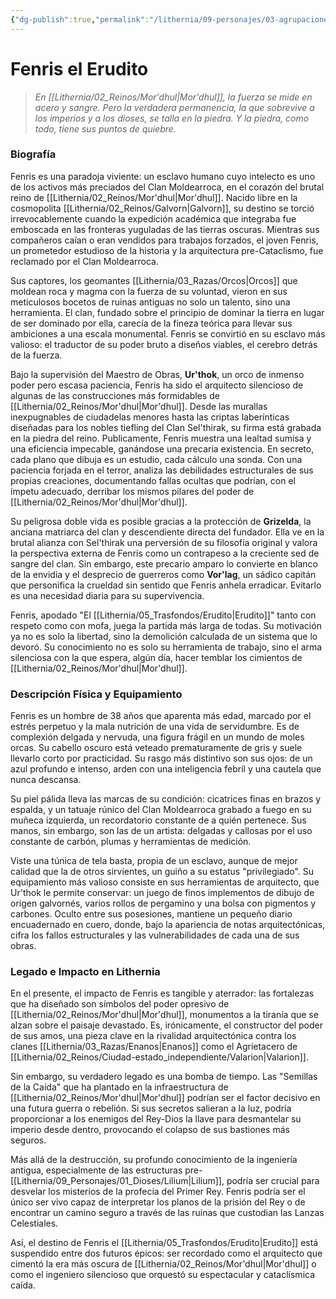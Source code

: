 ```yaml
---
{"dg-publish":true,"permalink":"/lithernia/09-personajes/03-agrupaciones/clan-moldearroca/fenris-el-erudito/","tags":["lithernia","personajes","Clan Moldearroca","Mor'dhul","humano","arquitecto"]}
---
```


# Fenris el Erudito

> *En [[Lithernia/02_Reinos/Mor'dhul\|Mor'dhul]], la fuerza se mide en acero y sangre. Pero la verdadera permanencia, la que sobrevive a los imperios y a los dioses, se talla en la piedra. Y la piedra, como todo, tiene sus puntos de quiebre.*

### Biografía

Fenris es una paradoja viviente: un esclavo humano cuyo intelecto es uno de los activos más preciados del Clan Moldearroca, en el corazón del brutal reino de [[Lithernia/02_Reinos/Mor'dhul\|Mor'dhul]]. Nacido libre en la cosmopolita [[Lithernia/02_Reinos/Galvorn\|Galvorn]], su destino se torció irrevocablemente cuando la expedición académica que integraba fue emboscada en las fronteras yuguladas de las tierras oscuras. Mientras sus compañeros caían o eran vendidos para trabajos forzados, el joven Fenris, un prometedor estudioso de la historia y la arquitectura pre-Cataclismo, fue reclamado por el Clan Moldearroca.

Sus captores, los geomantes [[Lithernia/03_Razas/Orcos\|Orcos]] que moldean roca y magma con la fuerza de su voluntad, vieron en sus meticulosos bocetos de ruinas antiguas no solo un talento, sino una herramienta. El clan, fundado sobre el principio de dominar la tierra en lugar de ser dominado por ella, carecía de la fineza teórica para llevar sus ambiciones a una escala monumental. Fenris se convirtió en su esclavo más valioso: el traductor de su poder bruto a diseños viables, el cerebro detrás de la fuerza.

Bajo la supervisión del Maestro de Obras, **Ur'thok**, un orco de inmenso poder pero escasa paciencia, Fenris ha sido el arquitecto silencioso de algunas de las construcciones más formidables de [[Lithernia/02_Reinos/Mor'dhul\|Mor'dhul]]. Desde las murallas inexpugnables de ciudadelas menores hasta las criptas laberínticas diseñadas para los nobles tiefling del Clan Sel'thirak, su firma está grabada en la piedra del reino. Publicamente, Fenris muestra una lealtad sumisa y una eficiencia impecable, ganándose una precaria existencia. En secreto, cada plano que dibuja es un estudio, cada cálculo una sonda. Con una paciencia forjada en el terror, analiza las debilidades estructurales de sus propias creaciones, documentando fallas ocultas que podrían, con el ímpetu adecuado, derribar los mismos pilares del poder de [[Lithernia/02_Reinos/Mor'dhul\|Mor'dhul]].

Su peligrosa doble vida es posible gracias a la protección de **Grizelda**, la anciana matriarca del clan y descendiente directa del fundador. Ella ve en la brutal alianza con Sel'thirak una perversión de su filosofía original y valora la perspectiva externa de Fenris como un contrapeso a la creciente sed de sangre del clan. Sin embargo, este precario amparo lo convierte en blanco de la envidia y el desprecio de guerreros como **Vor'lag**, un sádico capitán que personifica la crueldad sin sentido que Fenris anhela erradicar. Evitarlo es una necesidad diaria para su supervivencia.

Fenris, apodado "El [[Lithernia/05_Trasfondos/Erudito\|Erudito]]" tanto con respeto como con mofa, juega la partida más larga de todas. Su motivación ya no es solo la libertad, sino la demolición calculada de un sistema que lo devoró. Su conocimiento no es solo su herramienta de trabajo, sino el arma silenciosa con la que espera, algún día, hacer temblar los cimientos de [[Lithernia/02_Reinos/Mor'dhul\|Mor'dhul]].

### Descripción Física y Equipamiento

Fenris es un hombre de 38 años que aparenta más edad, marcado por el estrés perpetuo y la mala nutrición de una vida de servidumbre. Es de complexión delgada y nervuda, una figura frágil en un mundo de moles orcas. Su cabello oscuro está veteado prematuramente de gris y suele llevarlo corto por practicidad. Su rasgo más distintivo son sus ojos: de un azul profundo e intenso, arden con una inteligencia febril y una cautela que nunca descansa.

Su piel pálida lleva las marcas de su condición: cicatrices finas en brazos y espalda, y un tatuaje rúnico del Clan Moldearroca grabado a fuego en su muñeca izquierda, un recordatorio constante de a quién pertenece. Sus manos, sin embargo, son las de un artista: delgadas y callosas por el uso constante de carbón, plumas y herramientas de medición.

Viste una túnica de tela basta, propia de un esclavo, aunque de mejor calidad que la de otros sirvientes, un guiño a su estatus "privilegiado". Su equipamiento más valioso consiste en sus herramientas de arquitecto, que Ur'thok le permite conservar: un juego de finos implementos de dibujo de origen galvornés, varios rollos de pergamino y una bolsa con pigmentos y carbones. Oculto entre sus posesiones, mantiene un pequeño diario encuadernado en cuero, donde, bajo la apariencia de notas arquitectónicas, cifra los fallos estructurales y las vulnerabilidades de cada una de sus obras.

### Legado e Impacto en Lithernia

En el presente, el impacto de Fenris es tangible y aterrador: las fortalezas que ha diseñado son símbolos del poder opresivo de [[Lithernia/02_Reinos/Mor'dhul\|Mor'dhul]], monumentos a la tiranía que se alzan sobre el paisaje devastado. Es, irónicamente, el constructor del poder de sus amos, una pieza clave en la rivalidad arquitectónica contra los clanes [[Lithernia/03_Razas/Enanos\|Enanos]] como el Agrietacero de [[Lithernia/02_Reinos/Ciudad-estado_independiente/Valarion\|Valarion]].

Sin embargo, su verdadero legado es una bomba de tiempo. Las "Semillas de la Caída" que ha plantado en la infraestructura de [[Lithernia/02_Reinos/Mor'dhul\|Mor'dhul]] podrían ser el factor decisivo en una futura guerra o rebelión. Si sus secretos salieran a la luz, podría proporcionar a los enemigos del Rey-Dios la llave para desmantelar su imperio desde dentro, provocando el colapso de sus bastiones más seguros.

Más allá de la destrucción, su profundo conocimiento de la ingeniería antigua, especialmente de las estructuras pre-[[Lithernia/09_Personajes/01_Dioses/Lilium\|Lilium]], podría ser crucial para desvelar los misterios de la profecía del Primer Rey. Fenris podría ser el único ser vivo capaz de interpretar los planos de la prisión del Rey o de encontrar un camino seguro a través de las ruinas que custodian las Lanzas Celestiales.

Así, el destino de Fenris el [[Lithernia/05_Trasfondos/Erudito\|Erudito]] está suspendido entre dos futuros épicos: ser recordado como el arquitecto que cimentó la era más oscura de [[Lithernia/02_Reinos/Mor'dhul\|Mor'dhul]] o como el ingeniero silencioso que orquestó su espectacular y cataclísmica caída.